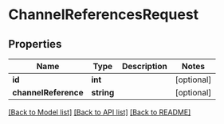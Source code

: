 # ChannelReferencesRequest

## Properties
Name | Type | Description | Notes
------------ | ------------- | ------------- | -------------
**id** | **int** |  | [optional] 
**channelReference** | **string** |  | [optional] 

[[Back to Model list]](../README.md#documentation-for-models) [[Back to API list]](../README.md#documentation-for-api-endpoints) [[Back to README]](../README.md)


